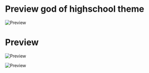 # Preview ‏god of highschool theme‏

![Preview](https://user-images.githubusercontent.com/83814664/118402552-108b7000-b673-11eb-920c-0c306d4a84f0.png)


# Preview


![Preview](https://user-images.githubusercontent.com/83814664/118402621-5811fc00-b673-11eb-9e31-89b74d85b9fd.png)

![Preview](https://user-images.githubusercontent.com/83814664/118402648-78da5180-b673-11eb-8c15-a8c0554c5888.png)
